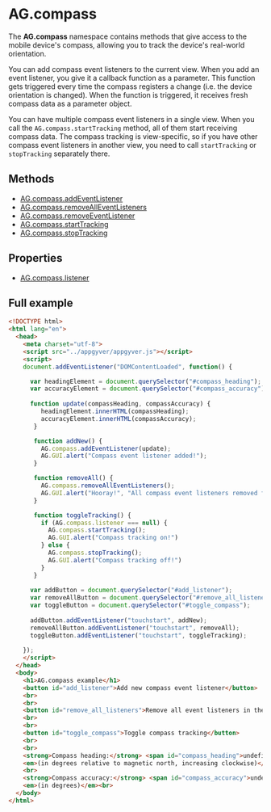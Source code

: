# AG.compass

The **AG.compass** namespace contains methods that give access to the mobile device's compass, allowing you to track the device's real-world orientation.

You can add compass event listeners to the current view. When you add an event listener, you give it a callback function as a parameter. This function gets triggered every time the compass registers a change (i.e. the device orientation is changed). When the function is triggered, it receives fresh compass data as a parameter object.

You can have multiple compass event listeners in a single view. When you call the `AG.compass.startTracking` method, all of them start receiving compass data. The compass tracking is view-specific, so if you have other compass event listeners in another view, you need to call `startTracking` or `stopTracking` separately there.

## Methods ##
* [AG.compass.addEventListener](methods/addEventListener.md)
* [AG.compass.removeAllEventListeners](methods/removeAllEventListners.md)
* [AG.compass.removeEventListener](methods/removeEventListener.md)
* [AG.compass.startTracking](methods/startTracking.md)
* [AG.compass.stopTracking](methods/stopTracking.md)

## Properties ##

* [AG.compass.listener](compass/listener.md)

## Full example ##

```html
<!DOCTYPE html>
<html lang="en">
  <head>
    <meta charset="utf-8">
    <script src="../appgyver/appgyver.js"></script>
    <script>
    document.addEventListener("DOMContentLoaded", function() {

      var headingElement = document.querySelector("#compass_heading");
      var accuracyElement = document.querySelector("#compass_accuracy");
      
      function update(compassHeading, compassAccuracy) {
         headingElement.innerHTML(compassHeading);
         accuracyElement.innerHTML(compassAccuracy);
       }

       function addNew() {
         AG.compass.addEventListener(update);
         AG.GUI.alert("Compass event listener added!"); 
       }

       function removeAll() {
         AG.compass.removeAllEventListeners();
         AG.GUI.alert("Hooray!", "All compass event listeners removed from this view.");
       }

       function toggleTracking() {
         if (AG.compass.listener === null) {
           AG.compass.startTracking();
           AG.GUI.alert("Compass tracking on!")
         } else {
           AG.compass.stopTracking();
           AG.GUI.alert("Compass tracking off!")
         }
       }
      
      var addButton = document.querySelector("#add_listener");
      var removeAllButton = document.querySelector("#remove_all_listeners");
      var toggleButton = document.querySelector("#toggle_compass");
      
      addButton.addEventListener("touchstart", addNew);
      removeAllButton.addEventListener("touchstart", removeAll);
      toggleButton.addEventListener("touchstart", toggleTracking);
      
    });
    </script>
  </head>
  <body>
    <h1>AG.compass example</h1>
    <button id="add_listener">Add new compass event listener</button>
    <br>
    <br>
    <button id="remove_all_listeners">Remove all event listeners in the view</button>
    <br>
    <br>
    <button id="toggle_compass">Toggle compass tracking</button>
    <br>
    <br>
    <strong>Compass heading:</strong> <span id="compass_heading">undefined</span><br>
    <em>(in degrees relative to magnetic north, increasing clockwise)</em><br>
    <br>
    <strong>Compass accuracy:</strong> <span id="compass_accuracy">undefined</span><br>
    <em>(in degrees)</em><br>
  </body>
</html>
```